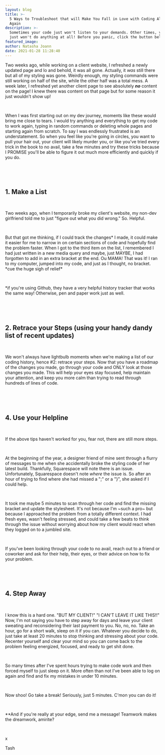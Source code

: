 ```yaml
---
layout: blog
title: >-
  5 Ways to Troubleshoot that will Make You Fall in Love with Coding All Over
  Again
description: >-
  Sometimes your code just won't listen to your demands. Other times, your code
  just won't do anything at all! Before you panic, click the button below.
featured_image:
author: Natasha Joann
date: 2021-01-28 11:28:40
---
```


Two weeks ago, while working on a client website, I refreshed a newly updated page and lo and behold, it was all gone. Actually, it *was* still there but all of my styling was gone. Weirdly enough, my styling commands were still working on half of the site, while the other half was a total mess. A week later, I refreshed yet another client page to see absolutely ***no*** content on the page\! I knew there was content on that page but for some reason it just wouldn't show up\!&nbsp;

&nbsp;

When I was first starting out on my dev journey, moments like these would bring me close to tears. I would try anything and everything to get my code to work again, typing in random commands or deleting whole pages and starting again from scratch. To say I was endlessly frustrated is an understatement. So when you feel like you're going in circles, you want to pull your hair out, your client will likely murder you, or like you've tried every trick in the book to no avail, take a few minutes and try these tricks because I PROMISE you'll be able to figure it out much more efficiently and quickly if you do.&nbsp;

&nbsp;

&nbsp;

## 1\. Make a List

&nbsp;

Two weeks ago, when I temporarily broke my client's website, my non-dev girlfriend told me to just "figure out what you did wrong." So. Helpful.

&nbsp;

But that got me thinking, if I could track the changes\* I made, it could make it easier for me to narrow in on certain sections of code and hopefully find the problem faster. When I got to the third item on the list, I remembered I had just written in a new media query and maybe, just MAYBE, I had forgotten to add in an extra bracket at the end. Ou MAMA\! That was it\! I ran to my computer, jumped into my code, and just as I thought, no bracket. \*cue the huge sigh of relief\*

&nbsp;

\*if you're using Github, they have a very helpful history tracker that works the same way\! Otherwise, pen and paper work just as well.&nbsp;

&nbsp;

&nbsp;

## 2\. Retrace your Steps (using your handy dandy list of recent updates)

&nbsp;

We won't always have lightbulb moments when we're making a list of our coding history, hence \#2: retrace your steps. Now that you have a roadmap of the changes you made, go through your code and ONLY look at those changes you made. This will help your eyes stay focused, help maintain your attention, and keep you more calm than trying to read through hundreds of lines of code.&nbsp;

&nbsp;

&nbsp;

## 4\. Use your Helpline&nbsp;

&nbsp;

If the above tips haven't worked for you, fear not, there are still more steps.&nbsp;

&nbsp;

At the beginning of the year, a designer friend of mine sent through a flurry of messages to me when she accidentally broke the styling code of her latest build. Thankfully, Squarespace will note there is an issue. Unfortunately, Squarespace doesn't note&nbsp;*where*&nbsp;the issue is. So after an hour of trying to find where she had missed a ";" or a "\}", she asked if I could help.&nbsp;

&nbsp;

It took me maybe 5 minutes to scan through her code and find the missing bracket and update the stylesheet. It's not because I'm ~such a pro~ but because I approached the problem from a totally different context. I had fresh eyes, wasn't feeling stressed, and could take a few beats to think through the issue without worrying about how my client would react when they logged on to a jumbled site.&nbsp;

&nbsp;

If you've been looking through your code to no avail, reach out to a friend or coworker and ask for their help, their eyes, or their advice on how to fix your problem.

&nbsp;

&nbsp;

## 4\. Step Away

&nbsp;

I know this is a hard one. "BUT MY CLIENT\!" "I CAN'T LEAVE IT LIKE THIS\!\!" Now, I'm not saying you have to step away for days and leave your client sweating and reconsidering their last payment to you. No, no, no. Take an hour, go for a short walk, sleep on it if you can. Whatever you decide to do, just take at least 20 minutes to stop thinking and stressing about your code. Recenter yourself and clear your mind so you can come back to the problem feeling energized, focused, and ready to get shit done.&nbsp;

&nbsp;

So many times after I've spent hours trying to make code work and then forced myself to just sleep on it. More often than not I've been able to log on again and find and fix my mistakes in under 10 minutes.&nbsp;

&nbsp;

Now shoo\! Go take a break\! Seriously, just 5 minutes. C'mon you can do it\!

&nbsp;

\*\*And if you're really at your edge, send me a message\! Teamwork makes the dreamwork, amirite?

&nbsp;

x

Tash

&nbsp;
